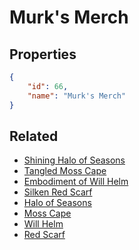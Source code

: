 # Murk's Merch

<no description available>

## Properties

```json
{
    "id": 66,
    "name": "Murk's Merch"
}
```

## Related

- [Shining Halo of Seasons](../items/3711-shining-halo-of-seasons.md)
- [Tangled Moss Cape](../items/3707-tangled-moss-cape.md)
- [Embodiment of Will Helm](../items/3710-embodiment-of-will-helm.md)
- [Silken Red Scarf](../items/3706-silken-red-scarf.md)
- [Halo of Seasons](../items/3709-halo-of-seasons.md)
- [Moss Cape](../items/3705-moss-cape.md)
- [Will Helm](../items/3708-will-helm.md)
- [Red Scarf](../items/3704-red-scarf.md)

